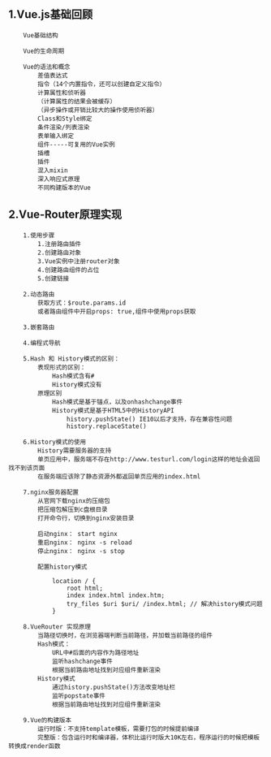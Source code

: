 ## 1.Vue.js基础回顾
        Vue基础结构

        Vue的生命周期

        Vue的语法和概念
            差值表达式
            指令（14个内置指令，还可以创建自定义指令）
            计算属性和侦听器
            （计算属性的结果会被缓存）
            （异步操作或开销比较大的操作使用侦听器）
            Class和Style绑定
            条件渲染/列表渲染
            表单输入绑定
            组件-----可复用的Vue实例
            插槽
            插件
            混入mixin
            深入响应式原理
            不同构建版本的Vue
## 2.Vue-Router原理实现
        1.使用步骤
            1.注册路由插件
            2.创建路由对象
            3.Vue实例中注册router对象
            4.创建路由组件的占位
            5.创建链接

        2.动态路由
            获取方式：$route.params.id
            或者路由组件中开启props: true,组件中使用props获取

        3.嵌套路由

        4.编程式导航

        5.Hash 和 History模式的区别：
            表现形式的区别：
                Hash模式含有#
                History模式没有
            原理区别
                Hash模式是基于锚点，以及onhashchange事件
                History模式是基于HTML5中的HistoryAPI
                    history.pushState() IE10以后才支持，存在兼容性问题
                    history.replaceState()

        6.History模式的使用
            History需要服务器的支持
            单页应用中，服务端不存在http://www.testurl.com/login这样的地址会返回找不到该页面
            在服务端应该除了静态资源外都返回单页应用的index.html
        
        7.nginx服务器配置
            从官网下载nginx的压缩包
            把压缩包解压到c盘根目录
            打开命令行，切换到nginx安装目录

            启动nginx： start nginx
            重启nginx： nginx -s reload
            停止nginx： nginx -s stop

            配置history模式

                location / {
                    root html;
                    index index.html index.htm;
                    try_files $uri $uri/ /index.html; // 解决history模式问题
                }

        8.VueRouter 实现原理
            当路径切换时，在浏览器端判断当前路径，并加载当前路径的组件
            Hash模式：
                URL中#后面的内容作为路径地址
                监听hashchange事件
                根据当前路由地址找到对应组件重新渲染
            History模式
                通过history.pushState()方法改变地址栏
                监听popstate事件
                根据当前路由地址找到对应组件重新渲染

        9.Vue的构建版本
            运行时版：不支持template模板，需要打包的时候提前编译
            完整版：包含运行时和编译器，体积比运行时版大10K左右，程序运行的时候把模板转换成render函数

